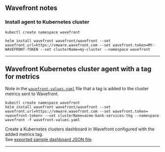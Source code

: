 ## Wavefront notes

### Install agent to Kubernetes cluster

```
kubectl create namespace wavefront

helm install wavefront wavefront/wavefront --set wavefront.url=https://vmware.wavefront.com --set wavefront.token=MY-WAVEFRONT-TOKEN --set clusterName=my-cluster --namespace wavefront
```

---
## Wavefront Kubernetes cluster agent with a tag for metrics

Note in the [`wavefront-values.yaml`](./wavefront-values.yaml) file that a tag is added to the cluster metrics sent to Wavefront.  

```
kubectl create namespace wavefront
helm install wavefront wavefront/wavefront --set wavefront.url=https://vmware.wavefront.com --set wavefront.token=<wavefront-token> --set clusterName=acme-bank-services-tkg --namespace wavefront -f wavefront-values.yaml
```  

Create a Kubernetes clusters dashboard in Wavefront configured with the added metrics tag.   
See [exported sample dashboard JSON file](./acme-bank-cluster-dashboard-wavefront.json).

---
